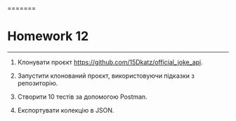 =======
# Homework 12
____
1. Клонувати проєкт https://github.com/15Dkatz/official_joke_api.

2. Запустити клонований проєкт, використовуючи підказки з репозиторію.

3. Створити 10 тестів за допомогою Postman.

4. Експортувати колекцію в JSON.
